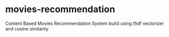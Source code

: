 # movies-recommendation
Content Based Movies Recommendation System build using tfidf vectorizer and cosine similarity

